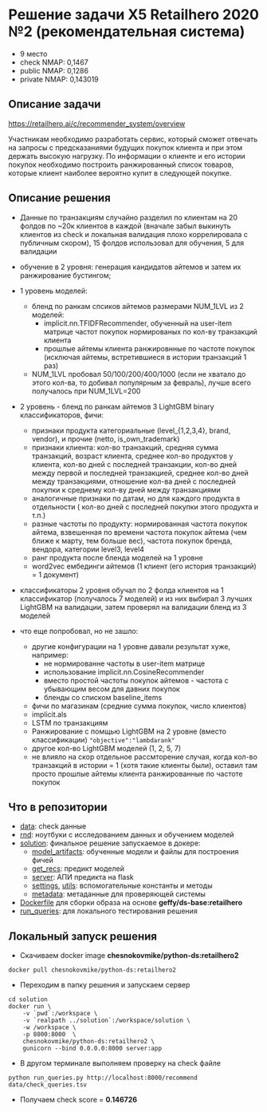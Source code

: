 # Решение задачи X5 Retailhero 2020 №2 (рекомендательная система)
- 9 место
- check NMAP: 0,1467
- public NMAP: 0,1286
- private NMAP: 0,143019 

## Описание задачи
https://retailhero.ai/c/recommender_system/overview

Участникам необходимо разработать сервис, 
который сможет отвечать на запросы с предсказаниями будущих покупок клиента
и при этом держать высокую нагрузку. 
По информации о клиенте и его истории покупок необходимо 
построить ранжированный список товаров, 
которые клиент наиболее вероятно купит в следующей покупке. 

## Описание решения

- Данные по транзакциям случайно разделил по клиентам 
на 20 фолдов по ~20к клиентов в каждой (вначале забыл выкинуть клиентов 
из check и локальная валидация плохо коррелировала с публичным скором), 
15 фолдов использовал для обучения, 5 для валидации
- обучение в 2 уровня: генерация кандидатов айтемов и затем их ранжирование бустингом;
- 1 уровень моделей: 
    - бленд по ранкам спсиков айтемов размерами NUM_1LVL из 2 моделей: 
        - implicit.nn.TFIDFRecommender, обученный на user-item матрице 
        частот покупок нормированых по кол-ву транзакций клиента
        - прошлые айтемы клиента ранжировнные по частоте покупок
    (исключая айтемы, встретившиеся в истории транзакций 1 раз)
    - NUM_1LVL пробовал 50/100/200/400/1000 
    (если не хватало до этого кол-ва, то добивал популярным за февраль),
     лучше всего получалось при NUM_1LVL=200
- 2 уровень - бленд по ранкам айтемов 3 LightGBM binary классификаторов, фичи:
    - признаки продукта категориальные (level_{1,2,3,4}, brand, vendor), 
    и прочие (netto, is_own_trademark)
    - признаки клиента: кол-во транзакций, средняя сумма транзакций, 
    возраст клиента, среднее кол-во продуктов у клиента,
    кол-во дней с последней транзакции, 
    кол-во дней между первой и последней транзакцией, 
    среднее кол-во дней между транзакциями,
    отношение кол-ва дней с последней покупки к среднему кол-ву дней между транзакциями
    - аналогичные признаки по датам, но для каждого продукта в отдельности (
    кол-во дней с последней покупки этого продукта и т.п.)
    - разные частоты по продукту: нормированная частота покупок айтема, 
    взвешенная по времени частота покупок айтема (чем ближе к марту, тем больше вес),
    частота покупок бренда, вендора, категории level3, level4
    - ранг продукта после бленда моделей на 1 уровне
    - word2vec ембединги айтемов (1 клиент (его история транзакций) 
    = 1 документ)
- классификаторы 2 уровня обучал по 2 фолда клиентов на 1 классификатор 
(получалось 7 моделей) и из них выбирал 3 лучших LightGBM на валидации, 
затем проверял на валидации бленд из 3 моделей

- что еще попробовал, но не зашло:
    - другие конфигурации на 1 уровне давали результат хуже, 
    например:
        - не нормированне частоты в user-item матрице
        - использование implicit.nn.CosineRecommender
        - вместо простой частоты покупок айтемов - 
        частота с убывающим весом для давних покупок
        - бленды со списком baseline_items
    - фичи по магазинам (средние сумма покупок, число клиентов)
    - implicit.als 
    - LSTM по транзакциям
    - Ранжирование с помщью LightGBM на 2 уровне (вместо классификации)
     `"objective":"lambdarank"`
    - другое кол-во LightGBM моделей (1, 2, 5, 7)
    - не влияло на скор отдельное рассмторение случая, 
    когда кол-во транзакций в истории = 1 (хотя такие клиенты были), 
    оставил там просто прошлые айтемы клиента ранжированные по частоте покупок

## Что в репозитории
- [data](data): check данные
- [rnd](rnd): ноутбуки с исследованием данных 
и обучением моделей
- [solution](solution): финальное решение запускаемое в докере:
    - [model_artifacts](solution/model_artifacts): обученные модели 
    и файлы для построения фичей
    - [get_recs](solution/get_recs.py): предикт моделей
    - [server](solution/server.py): АПИ предикта на flask
    - [settings](solution/settings.py), [utils](solution/utils.py): 
    вспомогательные константы и методы
    - [metadata](solution/metadata.json): метаданные для проверяющей системы
- [Dockerfile](Dockerfile) для сборки образа на основе __geffy/ds-base:retailhero__
- [run_queries](run_queries.py): для локального тестирования решения 
 
## Локальный запуск решения

- Скачиваем docker image __chesnokovmike/python-ds:retailhero2__ 

```text
docker pull chesnokovmike/python-ds:retailhero2
```
- Переходим в папку решения и запускаем сервер
```text
cd solution
docker run \
    -v `pwd`:/workspace \ 
    -v `realpath ../solution`:/workspace/solution \ 
    -w /workspace \
    -p 8000:8000  \  
    chesnokovmike/python-ds:retailhero2 \    
    gunicorn --bind 0.0.0.0:8000 server:app
``` 
- В другом терминале выполняем проверку на check файле
```text
python run_queries.py http://localhost:8000/recommend data/check_queries.tsv
```
- Получаем check score = __0.146726__